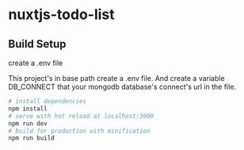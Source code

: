 # nuxtjs-todo-list
 


## Build Setup
create a .env file

This project's in base path create a .env file. And create a variable DB_CONNECT that your mongodb database's connect's url in the file.

``` bash
# install dependencies
npm install
# serve with hot reload at localhost:3000
npm run dev
# build for production with minification
npm run build
```
